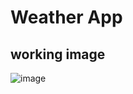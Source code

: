 ﻿# Weather App

## working image
![image](https://github.com/jojangandha-saha/weather-app/assets/86916920/03660d3f-6d63-4d7e-9629-682c83140050)


